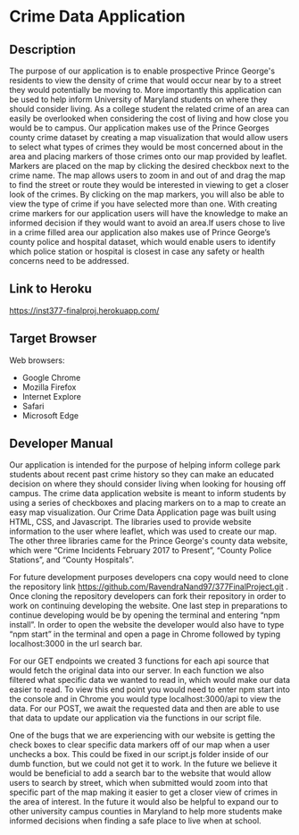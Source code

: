# Crime Data Application

## Description

The purpose of our application is to enable prospective Prince George's residents to view the density of crime that would occur near by to a street they would potentially be moving to. More importantly this application can be used to help inform University of Maryland students on where they should consider living. As a college student the related crime of an area can easily be overlooked when considering the cost of living and how close you would be to campus. Our application makes use of the Prince Georges county crime dataset by creating a map visualization that would allow users to select what types of crimes they would be most concerned about in the area and placing markers of those crimes onto our map provided by leaflet. Markers are placed on the map by clicking the desired checkbox next to the crime name. The map allows users to zoom in and out of and drag the map to find the street or route they would be interested in viewing to get a closer look of the crimes. By clicking on the map markers, you will also be able to view the type of crime if you have selected more than one. With creating crime markers for our application users will have the knowledge to make an informed decision if they would want to avoid an area.If users chose to live in a crime filled area our application also makes use of Prince George’s county police and hospital dataset, which would enable users to identify which police station or hospital is closest in case any safety or health concerns need to be addressed.

## Link to Heroku

<https://inst377-finalproj.herokuapp.com/>

## Target Browser

Web browsers:

* Google Chrome
* Mozilla Firefox
* Internet Explore
* Safari
* Microsoft Edge

## Developer Manual

Our application is intended for the purpose of helping inform college park students about recent past crime history so they can make an educated decision on where they should consider living when looking for housing off campus. The crime data application website is meant to inform students by using a series of checkboxes and placing markers on to a map to create an easy map visualization. Our Crime Data Application page was built using HTML, CSS, and Javascript. The libraries used to provide website information to the user where leaflet, which was used to create our map. The other three libraries came for the Prince George's county data website, which were “Crime Incidents February 2017 to Present”, “County Police Stations”, and “County Hospitals”.

For future development purposes developers cna copy would need to clone the repository link <https://github.com/RavendraNand97/377FinalProject.git> . Once cloning the repository developers can fork their repository in order to work on continuing developing the website. One last step in preparations to continue developing would be by opening the terminal and entering “npm install”. In order to open the website the developer would also have to type “npm start” in the terminal and open a page in Chrome followed by typing localhost:3000 in the url search bar.

For our GET endpoints we created 3 functions for each api source that would fetch the original data into our server. In each function we also filtered what specific data we wanted to read in, which would make our data easier to read. To view this end point you would need to enter npm start into the console and in Chrome you would type localhost:3000/api to view the data. For our POST, we await the requested data and then are able to use that data to update our application via the functions in our script file.

One of the bugs that we are experiencing with our website is getting the check boxes to clear specific data markers off of our map when a user unchecks a box. This could be fixed in our script.js folder inside of our dumb function, but we could not get it to work. In the future we believe it would be beneficial to add a search bar to the website that would allow users to search by street, which when submitted would zoom into that specific part of the map making it easier to get a closer view of crimes in the area of interest. In the future it would also be helpful to expand our to other university campus counties in Maryland to help more students make informed decisions when finding a safe place to live when at school.
